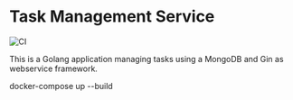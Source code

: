 # Task Management Service
![CI](https://github.com/Andreas-Maier/task-management/workflows/CI/badge.svg)

This is a Golang application managing tasks using a MongoDB and Gin as webservice framework.


docker-compose up --build

